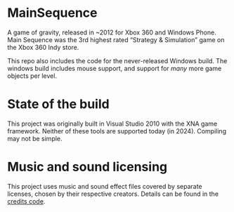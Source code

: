 # MainSequence
A game of gravity, released in ~2012 for Xbox 360 and Windows Phone. Main Sequence was the 3rd highest rated “Strategy & Simulation” game on the Xbox 360 Indy store.

This repo also includes the code for the never-released Windows build. The windows build includes mouse support, and support for *many* more game objects per level.

# State of the build
This project was originally built in Visual Studio 2010 with the XNA game framework. Neither of these tools are supported today (in 2024). Compiling may not be simple.

# Music and sound licensing
This project uses music and sound effect files covered by separate licenses, chosen by their respective creators. Details can be found in the [credits code](https://github.com/DavidWAbrahams/MainSequence/blob/main/Accretion/Accretion/GraphicHelpers/CreditsHelper.cs).
